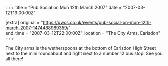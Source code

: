 +++
title = "Pub Social on Mon 12th March 2007"
date = "2007-03-12T19:00:00Z"

[extra]
original = "https://uwcs.co.uk/events/pub-social-on-mon-12th-march-2007-1474488989359/"    
end_time = "2007-03-12T22:00:00Z"
location = "The City Arms, Earlsdon"
+++

The City arms is the wetherspoons at the bottom of Earlsdon High Street next to the mini roundabout and right next to a number 12 bus stop\! See you all there\!

